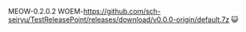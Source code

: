 MEOW-0.2.0.2
WOEM-https://github.com/sch-seiryu/TestReleasePoint/releases/download/v0.0.0-origin/default.7z
😺
